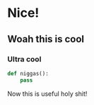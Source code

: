 # Nice!
## Woah this is cool
### Ultra cool

```python
def niggas():
    pass
```

Now this is useful holy shit!